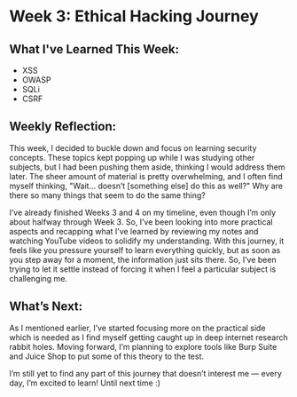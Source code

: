 # Week 3: Ethical Hacking Journey

## What I've Learned This Week:

- XSS
- OWASP
- SQLi
- CSRF

## Weekly Reflection:

This week, I decided to buckle down and focus on learning security concepts. These topics kept popping up while I was studying other subjects, but I had been pushing them aside, thinking I would address them later. The sheer amount of material is pretty overwhelming, and I often find myself thinking, "Wait... doesn’t [something else] do this as well?" Why are there so many things that seem to do the same thing?

I’ve already finished Weeks 3 and 4 on my timeline, even though I’m only about halfway through Week 3. So, I’ve been looking into more practical aspects and recapping what I’ve learned by reviewing my notes and watching YouTube videos to solidify my understanding. With this journey, it feels like you pressure yourself to learn everything quickly, but as soon as you step away for a moment, the information just sits there. So, I’ve been trying to let it settle instead of forcing it when I feel a particular subject is challenging me.

## What’s Next:

As I mentioned earlier, I’ve started focusing more on the practical side which is needed as I find myself getting caught up in deep internet research rabbit holes. Moving forward, I’m planning to explore tools like Burp Suite and Juice Shop to put some of this theory to the test.

I’m still yet to find any part of this journey that doesn’t interest me — every day, I’m excited to learn! Until next time :)
